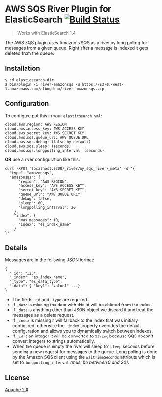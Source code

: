 # AWS SQS River Plugin for ElasticSearch [![Build Status](https://travis-ci.org/albogdano/elasticsearch-river-amazonsqs.svg?branch=master)](https://travis-ci.org/albogdano/elasticsearch-river-amazonsqs)

> Works with ElasticSearch 1.4

The AWS SQS plugin uses Amazon's SQS as a river by long polling for messages from a given queue.
Right after a message is indexed it gets deleted from the queue.

## Installation

````
$ cd elasticsearch-dir
$ bin/plugin -i river-amazonsqs -u https://s3-eu-west-1.amazonaws.com/albogdano/river-amazonsqs.zip
````
## Configuration

To configure put this in your `elasticsearch.yml`:

    cloud.aws.region: AWS REGION
    cloud.aws.access_key: AWS ACCESS KEY
    cloud.aws.secret_key: AWS SECRET KEY
    cloud.aws.sqs.queue_url: AWS QUEUE URL
    cloud.aws.sqs.debug: (false by default)
    cloud.aws.sqs.sleep: (seconds)
    cloud.aws.sqs.longpolling_interval: (seconds)

**OR** use a river configuration like this:

    curl -XPUT 'localhost:9200/_river/my_sqs_river/_meta' -d '{
      "type": "amazonsqs",
      "amazonsqs": {
          "region": "AWS REGION",
          "access_key": "AWS ACCESS KEY",
          "secret_key": "AWS SECRET KEY",
          "queue_url": "AWS QUEUE URL",
          "debug": false,
          "sleep": 60,
          "longpolling_interval": 20
        },
        "index": {
          "max_messages": 10,
          "index": "es_index_name"
        }
    }'

## Details

Messages are in the following JSON format:

    {
      "_id": "123",
      "_index": "es_index_name",
      "_type": "es_data_type",
      "_data": { "key1": "value1" ...}
    }

- The fields `_id` and `_type` are required.
- If `_data` is missing the data with this id will be deleted from the index.
- If `_data` is anything other than JSON object we discard it and treat the messages as a delete request.
- If `_index` is missing it will fallback to the index that was initially configured,
otherwise the `_index` property overrides the default configuration and allows you to dynamically switch between indexes.
- If `_id` is an integer it will be converted to `String` because SQS doesn't convert integers to strings automatically.
- When the queue is empty the river will sleep for `sleep` seconds before sending a new request for messages to the queue.
Long polling is done by the Amazon SQS client using the `waitTimeSeconds` attribute which is set to `longpolling_interval` _(must be between 0 and 20)_.

## License
[Apache 2.0](LICENSE)